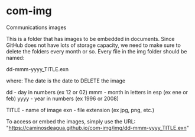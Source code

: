 # com-img
Communications images

This is a folder that has images to be embedded in documents. 
Since GitHub does not have lots of storage capacity, we need
to make sure to delete the folders every month or so. Every 
file in the img folder should be named:

dd-mmm-yyyy_TITLE.exn

where:
The date is the date to DELETE the image

dd 		- day in numbers (ex 12 or 02)
mmm 	- month in letters in esp (ex ene or feb)
yyyy 	- year in numbers (ex 1996 or 2008)

TITLE 	- name of image
exn     - file extension (ex jpg, png, etc.)

To access or embed the images, simply use the URL:
"https://caminosdeagua.github.io/com-img/img/dd-mmm-yyyy_TITLE.exn"
